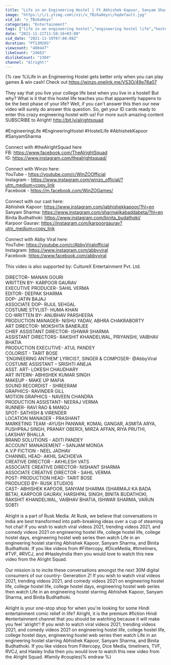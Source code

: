 ```yaml
---
title: "Life in an Engineering Hostel | Ft Abhishek Kapoor, Sanyam Sharma, Karpoor Gaurav & Binita| Alright!"
image: "https:\/\/i.ytimg.com\/vi\/v_TBz6a0eys\/hqdefault.jpg"
vid_id: "v_TBz6a0eys"
categories: "Entertainment"
tags: ["life in an engineering hostel","engineering hostel life","hostel life"]
date: "2021-11-21T11:58:16+03:00"
vid_date: "2021-11-19T07:08:08Z"
duration: "PT13M20S"
viewcount: "400447"
likeCount: "24663"
dislikeCount: "1304"
channel: "Alright!"
---
```

{% raw %}Life in an Engineering Hostel gets better only when you can play games &amp; win cash! Check out <a rel="nofollow" target="blank" href="https://winzo.onelink.me/VS3O/49e78a07">https://winzo.onelink.me/VS3O/49e78a07</a> <br /><br />They say that you live your college life best when you live in a hostel! But why? What is it that this hostel life teaches you that apparently happens to be the best phase of your life? Well, if you can't answer this then our new video will surely do answer this question. So, get your ID cards ready to enter this crazy engineering hostel with us! For more such amazing content SUBSCRIBE to Alright! <a rel="nofollow" target="blank" href="http://bit.ly/alrightsquad">http://bit.ly/alrightsquad</a><br /><br />#EngineeringLife #EngineeringHostel #HostelLife #AbhishekKapoor #SanyamSharma <br /><br />Connect with #theAlrightSquad here<br />FB: <a rel="nofollow" target="blank" href="https://www.facebook.com/TheAlrightSquad">https://www.facebook.com/TheAlrightSquad</a><br />IG: <a rel="nofollow" target="blank" href="https://www.instagram.com/thealrightsquad/">https://www.instagram.com/thealrightsquad/</a><br /><br />Connect with Winzo here:<br />YouTube - <a rel="nofollow" target="blank" href="https://youtube.com/c/WinZOOfficial">https://youtube.com/c/WinZOOfficial</a><br />Instagram - <a rel="nofollow" target="blank" href="https://www.instagram.com/winzo_official/?utm_medium=copy_link">https://www.instagram.com/winzo_official/?utm_medium=copy_link</a><br />Facebook - <a rel="nofollow" target="blank" href="https://m.facebook.com/WinZOGames/">https://m.facebook.com/WinZOGames/</a><br /><br />Connect with our cast here:<br />Abhishek Kapoor: <a rel="nofollow" target="blank" href="https://www.instagram.com/iabhishekkapoor/?hl=en">https://www.instagram.com/iabhishekkapoor/?hl=en</a><br />Sanyam Sharma: <a rel="nofollow" target="blank" href="https://www.instagram.com/sharmajikabaddabeta/?hl=en">https://www.instagram.com/sharmajikabaddabeta/?hl=en</a><br />Binita Budhathoki: <a rel="nofollow" target="blank" href="https://www.instagram.com/binita_budathoki/">https://www.instagram.com/binita_budathoki/</a><br />Karpoor Gaurav: <a rel="nofollow" target="blank" href="https://instagram.com/karpoorgaurav?utm_medium=copy_link">https://instagram.com/karpoorgaurav?utm_medium=copy_link</a><br /><br />Connect with Abby Viral here:<br />YouTube: <a rel="nofollow" target="blank" href="https://youtube.com/c/AbbyViralofficial">https://youtube.com/c/AbbyViralofficial</a><br />Instagram: <a rel="nofollow" target="blank" href="https://www.instagram.com/abbyviral">https://www.instagram.com/abbyviral</a><br />Facebook: <a rel="nofollow" target="blank" href="https://www.facebook.com/abbyviral">https://www.facebook.com/abbyviral</a><br /><br />This video is also supported by: CultureX Entertainment Pvt. Ltd.<br /><br />DIRECTOR- MANAN GOURI<br />WRITTEN BY- KARPOOR GAURAV<br />EXECUTIVE PRODUCER- SAHIL VERMA <br />EDITOR- DEEPAK SHARMA<br />DOP- JATIN BAJAJ<br />ASSOCIATE DOP- RIJUL SEHGAL<br />COSTUME STYLIST- HUMA KHAN<br />CO-WRITTEN BY- ANUBHAV PARSHEERA<br />PRODUCTION MANAGER- NISHU YADAV, ABHRA CHAKRABORTY<br />ART DIRECTOR- MOKSHITA BANERJEE <br />CHIEF ASSISTANT DIRECTOR- ISHWAR SHARMA<br />ASSISTANT DIRECTORS- RAKSHIT KHANDELWAL, PRIYANSHI, VAIBHAV BHATIA<br />PRODUCTION EXECUTIVE- ATUL PANDEY<br />COLORIST - TARIT BOSE<br />'ENGINEERING ANTHEM' LYRICIST, SINGER &amp; COMPOSER- @AbbyViral<br />COSTUME ASSISTANT – SRISHTI ANEJA<br />ASST. ART- LOKESH CHAUDHARY<br />ART INTERN- ABHISHEK KUMAR SINGH<br />MAKEUP - MAKE UP MAFIA<br />SOUND RECORDIST - SHREERAM<br />GRAPHICS- RAVINDER GILL<br />MOTION GRAPHICS - NAVEEN CHANDRA<br />PRODUCTION ASSISTANT- NEERAJ VERMA<br />RUNNER- RAVI RAO &amp; MANOJ<br />SPOT- SATHISH &amp; VIRENDER<br />LOCATION MANAGER - PRASHANT<br />MARKETING TEAM -AYUSH PANWAR, KOMAL GANGAR, ASMITA ARYA, PUSHPRAJ SINGH, PRANAY OBEROI, MIRZA AFFAN, RIYA PRUTHI, LAKSHAY BHALLA<br />BRAND SOLUTIONS - ADITI PANDEY<br />ACCOUNT MANAGEMENT – SANJAM MONGA<br />A.V.P FICTION - NEEL JADHAV<br />CHANNEL HEAD- AKHIL SACHDEVA<br />CREATIVE DIRECTOR - AKHILESH VATS<br />ASSOCIATE CREATIVE DIRECTOR- NISHANT SHARMA<br />ASSOCIATE CREATIVE DIRECTOR - SAHIL VERMA<br />POST- PRODUCTION HEAD- TARIT BOSE<br />PRODUCED BY- RUSK STUDIOS<br />CAST- ABHISHEK KAPOOR, SANYAM SHARMA (SHARMAJI KA BADA BETA), KARPOOR GAURAV, HARSHPAL SINGH, BINITA BUDATHOKI, RAKSHIT KHANDELWAL, VAIBHAV BHATIA, ISHWAR SHARMA, VARUN SOBTI<br /><br />Alright is a part of Rusk Media. At Rusk, we believe that conversations in India are best transformed into path-breaking ideas over a cup of steaming hot chai! If you wish to watch viral videos 2021, trending videos 2021, and comedy videos 2021 on engineering hostel life, college hostel life, college hostel days, engineering hostel web series then watch Life in an engineering hostel starring Abhishek Kapoor, Sanyam Sharma, and Binita Budhathoki. If you like videos from #Filtercopy, #DiceMedia, #timeliners, #TVF, #RVCJ, and #HasleyIndia then you would love to watch this new video from the Alright Squad.<br /><br />Our mission is to incite these conversations amongst the next 30M digital consumers of our country- Generation Z! If you wish to watch viral videos 2021, trending videos 2021, and comedy videos 2021 on engineering hostel life, college hostel life, college hostel days, engineering hostel web series then watch Life in an engineering hostel starring Abhishek Kapoor, Sanyam Sharma, and Binita Budhathoki.<br /><br />Alright is your one-stop shop for when you're looking for some Hindi entertainment comic relief in life?  Alright, it is the premium #fiction Hindi #entertainment channel that you should be watching because it will make you feel 'alright'! If you wish to watch viral videos 2021, trending videos 2021, and comedy videos 2021 on engineering hostel life, college hostel life, college hostel days, engineering hostel web series then watch Life in an engineering hostel starring Abhishek Kapoor, Sanyam Sharma, and Binita Budhathoki. If you like videos from Filtercopy, Dice Media, timeliners, TVF, RVCJ, and Hasley India then you would love to watch this new video from the Alright Squad. #family #couples{% endraw %}
